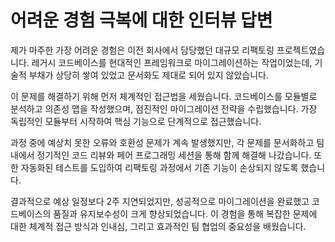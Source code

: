 # 어려운 경험 극복에 대한 인터뷰 답변

제가 마주한 가장 어려운 경험은 이전 회사에서 담당했던 대규모 리팩토링 프로젝트였습니다. 레거시 코드베이스를 현대적인 프레임워크로 마이그레이션하는 작업이었는데, 기술적 부채가 상당히 쌓여 있었고 문서화도 제대로 되어 있지 않았습니다.

이 문제를 해결하기 위해 먼저 체계적인 접근법을 세웠습니다. 코드베이스를 모듈별로 분석하고 의존성 맵을 작성했으며, 점진적인 마이그레이션 전략을 수립했습니다. 가장 독립적인 모듈부터 시작하여 핵심 기능으로 단계적으로 접근했습니다.

과정 중에 예상치 못한 오류와 호환성 문제가 계속 발생했지만, 각 문제를 문서화하고 팀 내에서 정기적인 코드 리뷰와 페어 프로그래밍 세션을 통해 함께 해결해 나갔습니다. 또한 자동화된 테스트를 도입하여 리팩토링 과정에서 기존 기능이 손상되지 않도록 했습니다.

결과적으로 예상 일정보다 2주 지연되었지만, 성공적으로 마이그레이션을 완료했고 코드베이스의 품질과 유지보수성이 크게 향상되었습니다. 이 경험을 통해 복잡한 문제에 대한 체계적 접근 방식과 인내심, 그리고 효과적인 팀 협업의 중요성을 배웠습니다.
